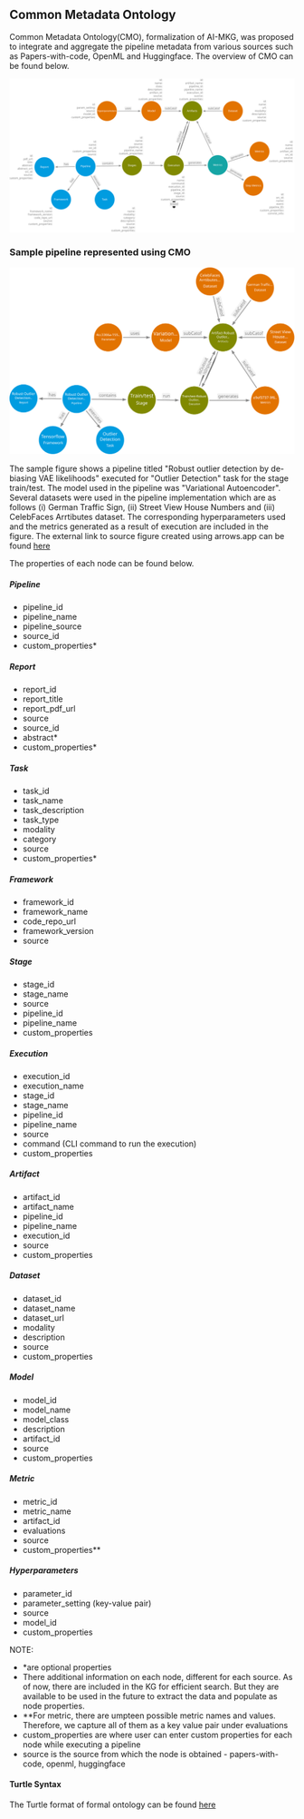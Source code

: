 ## Common Metadata Ontology
Common Metadata Ontology(CMO), formalization of AI-MKG, was proposed to integrate and aggregate the pipeline metadata from various sources such as Papers-with-code, OpenML and Huggingface. The overview of CMO can be found below.

![Common Metadata Ontology](CMO_v2_properties.svg)

### Sample pipeline represented using CMO
![Sample Pipeline](example-pipeline-cmo.svg)

The sample figure shows a pipeline titled "Robust outlier detection by de-biasing VAE likelihoods" executed for "Outlier Detection" task for the stage train/test. The model used in the pipeline was "Variational Autoencoder". Several datasets were used in the pipeline implementation which are as follows (i) German Traffic Sign, (ii) Street View House Numbers and (iii) CelebFaces Arrtibutes dataset. The corresponding hyperparameters used and the metrics generated as a result of execution are included in the figure. The external link to source figure created using arrows.app can be found [here](https://drive.google.com/file/d/1oa3tKMKZlmDFI0sBcIkWZdW4LS4P6WMs/view?usp=sharing)


The properties of each node can be found below.

##### Pipeline
* pipeline_id
* pipeline_name
* pipeline_source
* source_id
* custom_properties*

##### Report
* report_id
* report_title
* report_pdf_url
* source
* source_id
* abstract*
* custom_properties*

##### Task
* task_id
* task_name
* task_description
* task_type
* modality
* category
* source
* custom_properties*

##### Framework
* framework_id
* framework_name
* code_repo_url
* framework_version
* source

##### Stage
* stage_id
* stage_name
* source
* pipeline_id
* pipeline_name
* custom_properties

##### Execution
* execution_id
* execution_name
* stage_id
* stage_name
* pipeline_id
* pipeline_name
* source
* command (CLI command to run the execution)
* custom_properties

##### Artifact
* artifact_id
* artifact_name
* pipeline_id
* pipeline_name
* execution_id
* source
* custom_properties

##### Dataset
* dataset_id
* dataset_name
* dataset_url
* modality
* description
* source
* custom_properties

##### Model
* model_id
* model_name
* model_class
* description
* artifact_id
* source
* custom_properties

##### Metric
* metric_id
* metric_name
* artifact_id
* evaluations
* source
* custom_properties**

##### Hyperparameters
* parameter_id
* parameter_setting (key-value pair)
* source
* model_id
* custom_properties


NOTE: 
* *are optional properties
* There additional information on each node, different for each source. As of now, there are included in the KG for efficient search. But they are available to be used in the future to extract the data and populate as node properties.
* **For metric, there are umpteen possible metric names and values. Therefore, we capture all of them as a key value pair under evaluations
* custom_properties are where user can enter custom properties for each node while executing a pipeline
* source is the source from which the node is obtained - papers-with-code, openml, huggingface

#### Turtle Syntax
The Turtle format of formal ontology can be found [here](cmo_v2.ttl)
